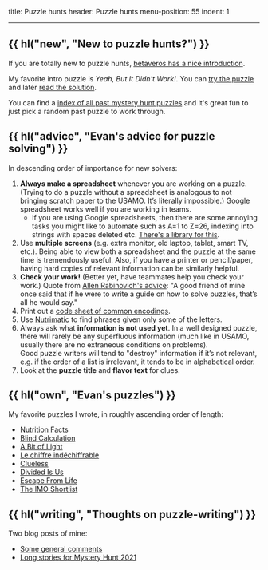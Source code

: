 title: Puzzle hunts
header: Puzzle hunts
menu-position: 55
indent: 1

---

## {{ hl("new", "New to puzzle hunts?") }}

If you are totally new to puzzle hunts,
[betaveros has a nice introduction](https://blog.vero.site/post/puzzlehunts).

My favorite intro puzzle is _Yeah, But It Didn't Work!_.
You can [try the puzzle][yeah] and later
[read the solution][yeahsol].

You can find a
[index of all past mystery hunt puzzles](https://devjoe.appspot.com/huntindex/)
and it's great fun to just pick a random past puzzle to work through.

[yeah]: https://www.mit.edu/~puzzle/2018/full/puzzle/yeah_but_it_didnt_work.html
[yeahsol]: https://www.mit.edu/~puzzle/2018/full/solution/yeah_but_it_didnt_work.html

## {{ hl("advice", "Evan's advice for puzzle solving") }}

In descending order of importance for new solvers:

1. **Always make a spreadsheet** whenever you are working on a puzzle.
	(Trying to do a puzzle without a spreadsheet is
	analogous to not bringing scratch paper to the USAMO.
	It’s literally impossible.)
	Google spreadsheet works well if you are working in teams.
	* If you are using Google spreadsheets, then there are some annoying tasks
		you might like to automate such as A=1 to Z=26,
		indexing into strings with spaces deleted etc.
		[There's a library for this](https://github.com/mmachenry/mystery-hunt-sheets-addons).
2. Use **multiple screens**
	(e.g. extra monitor, old laptop, tablet, smart TV, etc.).
	Being able to view both a spreadsheet
	and the puzzle at the same time is tremendously useful.
	Also, if you have a printer or pencil/paper,
	having hard copies of relevant information can be similarly helpful.
3. **Check your work!**
	(Better yet, have teammates help you check your work.)
	Quote from [Allen Rabinovich's advice][advice]:
	"A good friend of mine once said that if he were to write a guide
	on how to solve puzzles, that’s all he would say."
4. Print out a [code sheet of common encodings][ppint].
5. Use [Nutrimatic](https://nutrimatic.org) to find phrases
	given only some of the letters.
6. Always ask what **information is not used yet**.
	In a well designed puzzle,
	there will rarely be any superfluous information
	(much like in USAMO, usually there are no extraneous conditions on problems).  
	Good puzzle writers will tend to "destroy" information
	if it’s not relevant, e.g. if the order of a list is irrelevant,
	it tends to be in alphabetical order.
7. Look at the **puzzle title** and **flavor text** for clues.

## {{ hl("own", "Evan's puzzles") }}

My favorite puzzles I wrote, in roughly ascending order of length:

+ [Nutrition Facts](https://perpendicular.institute/puzzle/nutrition-facts/)
+ [Blind Calculation](https://perpendicular.institute/puzzle/blind-calculation/)
+ [A Bit of Light](https://perpendicular.institute/puzzle/a-bit-of-light/)
+ [Le chiffre indéchiffrable](https://perpendicular.institute/puzzle/le-chiffre-indéchiffrable/)
+ [Clueless](https://perpendicular.institute/puzzle/clueless/)
+ [Divided Is Us](https://perpendicular.institute/puzzle/divided-is-us/)
+ [Escape From Life](https://perpendicular.institute/puzzle/escape-from-life/)
+ [The IMO Shortlist](https://perpendicular.institute/puzzle/the-imo-shortlist/)

## {{ hl("writing", "Thoughts on puzzle-writing") }}

Two blog posts of mine:

+ [Some general comments](https://usamo.wordpress.com/2021/02/18/some-puzzle-writing-thoughts-from-an-amateur/)
+ [Long stories for Mystery Hunt 2021](https://usamo.wordpress.com/2021/02/21/unnecessarily-detailed-stories-of-my-mystery-hunt-puzzles/)

[ppint]: http://puzzledpint.com/files/2415/7835/9513/CodeSheet-201912.pdf
[advice]: https://www.mit.edu/~puzzle/resources/thinkingaboutpuzzles.html
